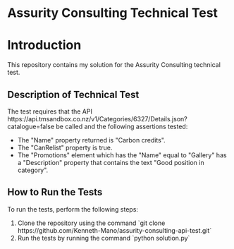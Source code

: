 # Assurity Consulting Technical Test
<h1>Introduction</h1>
This repository contains my solution for the Assurity Consulting technical test. 

<h2>Description of Technical Test</h2>
The test requires that the API https://api.tmsandbox.co.nz/v1/Categories/6327/Details.json?catalogue=false be called and the following assertions tested:

<ul>
<li> The "Name" property returned is "Carbon credits". </li>
<li> The "CanRelist" property is true. </li>
<li> The "Promotions" element which has the "Name" equal to "Gallery" has a "Description"  property that contains the text "Good position in category". </li>
</ul>

<h2>How to Run the Tests</h2>
To run the tests, perform the following steps:

<ol>
<li> Clone the repository using the command `git clone https://github.com/Kenneth-Mano/assurity-consulting-api-test.git`</li>
<li> Run the tests by running the command `python solution.py`</li>
</ol>
